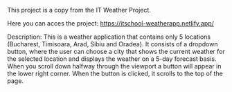 This project is a copy from the IT Weather Project.

Here you can acces the project: https://itschool-weatherapp.netlify.app/

Description:
This is a weather application that contains only 5 locations (Bucharest, Timisoara, Arad, Sibiu and Oradea). 
It consists of a dropdown button, where the user can choose a city that shows the current weather for the selected location and displays the weather on a 5-day forecast basis. 
When you scroll down halfway through the viewport a button will appear in the lower right corner. 
When the button is clicked, it scrolls to the top of the page.
